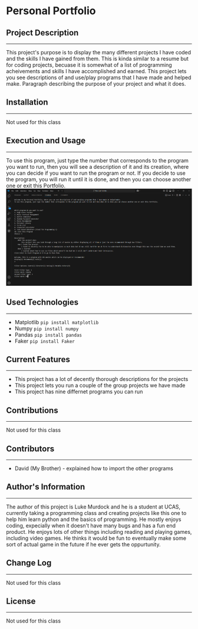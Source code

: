 # Personal Portfolio

## Project Description
---
This project's purpose is to display the many different projects I have coded and the skills I have gained from them. This is kinda similar to a resume but for coding projects, becuase it is somewhat of a list of programming acheivements and skills I have accomplished and earned. This project lets you see descriptions of and use/play programs that I have made and helped make.
Paragraph describing the purpose of your project and what it does.  

## Installation
---
Not used for this class  

## Execution and Usage
---
To use this program, just type the number that corresponds to the program you want to run, then you will see a description of it and its creation, where you can decide if you want to run the program or not. If you decide to use the program, you will run it until it is done, and then you can choose another one or exit this Portfolio.
![image](image.png)  

## Used Technologies
---
+ Matplotlib
`pip install matplotlib`
+ Numpy
`pip install numpy`
+ Pandas
`pip install pandas`
+ Faker
`pip install Faker`  

## Current Features
---
+ This project has a lot of decently thorough descriptions for the projects
+ This project lets you run a couple of the group projects we have made
+ This project has nine differnet programs you can run  

## Contributions
---
Not used for this class  

## Contributors
---
+ David (My Brother) - explained how to import the other programs  

## Author's Information
---
The author of this project is Luke Murdock and he is a student at UCAS, currently taking a programming class and creating projects like this one to help him learn python and the basics of programming. He mostly enjoys coding, expecially when it doesn't have many bugs and has a fun end product. He enjoys lots of other things including reading and playing games, including video games. He thinks it would be fun to eventually make some sort of actual game in the future if he ever gets the oppurtunity.  

## Change Log
---
Not used for this class  

## License
---
Not used for this class  